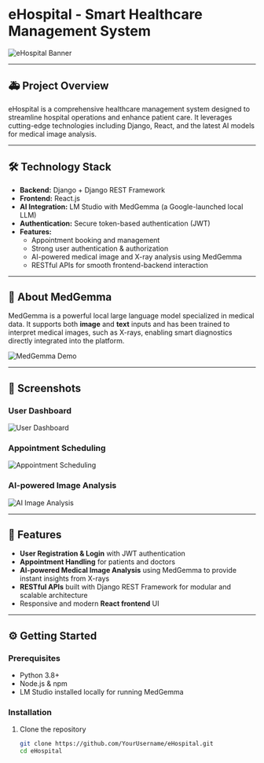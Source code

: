 # eHospital - Smart Healthcare Management System

![eHospital Banner](./images/home.png)  <!-- Replace with your banner image -->

---

## 🚑 Project Overview

eHospital is a comprehensive healthcare management system designed to streamline hospital operations and enhance patient care. It leverages cutting-edge technologies including Django, React, and the latest AI models for medical image analysis.

---

## 🛠️ Technology Stack

- **Backend:** Django + Django REST Framework  
- **Frontend:** React.js  
- **AI Integration:** LM Studio with MedGemma (a Google-launched local LLM)  
- **Authentication:** Secure token-based authentication (JWT)  
- **Features:**  
  - Appointment booking and management  
  - Strong user authentication & authorization  
  - AI-powered medical image and X-ray analysis using MedGemma  
  - RESTful APIs for smooth frontend-backend interaction  

---

## 🧠 About MedGemma

MedGemma is a powerful local large language model specialized in medical data. It supports both **image** and **text** inputs and has been trained to interpret medical images, such as X-rays, enabling smart diagnostics directly integrated into the platform.

![MedGemma Demo](./assets/medgemma-demo.png)  <!-- Replace with your MedGemma demo image -->

---

## 📸 Screenshots

### User Dashboard

![User Dashboard](./assets/user-dashboard.png)

### Appointment Scheduling

![Appointment Scheduling](./assets/appointment-scheduling.png)

### AI-powered Image Analysis

![AI Image Analysis](./assets/ai-image-analysis.png)

---

## 🚀 Features

- **User Registration & Login** with JWT authentication  
- **Appointment Handling** for patients and doctors  
- **AI-powered Medical Image Analysis** using MedGemma to provide instant insights from X-rays  
- **RESTful APIs** built with Django REST Framework for modular and scalable architecture  
- Responsive and modern **React frontend** UI

---

## ⚙️ Getting Started

### Prerequisites

- Python 3.8+  
- Node.js & npm  
- LM Studio installed locally for running MedGemma  

### Installation

1. Clone the repository  
   ```bash
   git clone https://github.com/YourUsername/eHospital.git
   cd eHospital
